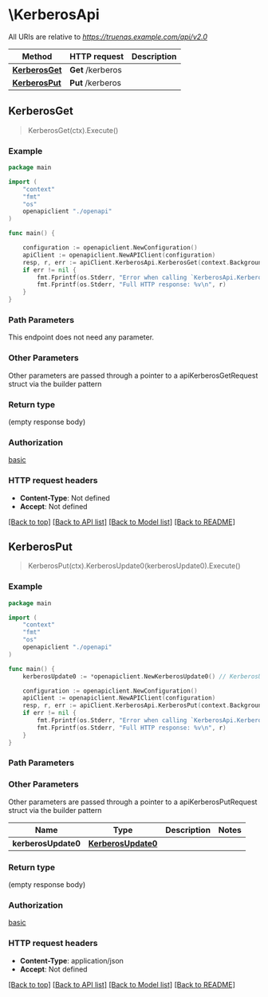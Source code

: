 # \KerberosApi

All URIs are relative to *https://truenas.example.com/api/v2.0*

Method | HTTP request | Description
------------- | ------------- | -------------
[**KerberosGet**](KerberosApi.md#KerberosGet) | **Get** /kerberos | 
[**KerberosPut**](KerberosApi.md#KerberosPut) | **Put** /kerberos | 



## KerberosGet

> KerberosGet(ctx).Execute()





### Example

```go
package main

import (
    "context"
    "fmt"
    "os"
    openapiclient "./openapi"
)

func main() {

    configuration := openapiclient.NewConfiguration()
    apiClient := openapiclient.NewAPIClient(configuration)
    resp, r, err := apiClient.KerberosApi.KerberosGet(context.Background()).Execute()
    if err != nil {
        fmt.Fprintf(os.Stderr, "Error when calling `KerberosApi.KerberosGet``: %v\n", err)
        fmt.Fprintf(os.Stderr, "Full HTTP response: %v\n", r)
    }
}
```

### Path Parameters

This endpoint does not need any parameter.

### Other Parameters

Other parameters are passed through a pointer to a apiKerberosGetRequest struct via the builder pattern


### Return type

 (empty response body)

### Authorization

[basic](../README.md#basic)

### HTTP request headers

- **Content-Type**: Not defined
- **Accept**: Not defined

[[Back to top]](#) [[Back to API list]](../README.md#documentation-for-api-endpoints)
[[Back to Model list]](../README.md#documentation-for-models)
[[Back to README]](../README.md)


## KerberosPut

> KerberosPut(ctx).KerberosUpdate0(kerberosUpdate0).Execute()





### Example

```go
package main

import (
    "context"
    "fmt"
    "os"
    openapiclient "./openapi"
)

func main() {
    kerberosUpdate0 := *openapiclient.NewKerberosUpdate0() // KerberosUpdate0 |  (optional)

    configuration := openapiclient.NewConfiguration()
    apiClient := openapiclient.NewAPIClient(configuration)
    resp, r, err := apiClient.KerberosApi.KerberosPut(context.Background()).KerberosUpdate0(kerberosUpdate0).Execute()
    if err != nil {
        fmt.Fprintf(os.Stderr, "Error when calling `KerberosApi.KerberosPut``: %v\n", err)
        fmt.Fprintf(os.Stderr, "Full HTTP response: %v\n", r)
    }
}
```

### Path Parameters



### Other Parameters

Other parameters are passed through a pointer to a apiKerberosPutRequest struct via the builder pattern


Name | Type | Description  | Notes
------------- | ------------- | ------------- | -------------
 **kerberosUpdate0** | [**KerberosUpdate0**](KerberosUpdate0.md) |  | 

### Return type

 (empty response body)

### Authorization

[basic](../README.md#basic)

### HTTP request headers

- **Content-Type**: application/json
- **Accept**: Not defined

[[Back to top]](#) [[Back to API list]](../README.md#documentation-for-api-endpoints)
[[Back to Model list]](../README.md#documentation-for-models)
[[Back to README]](../README.md)

